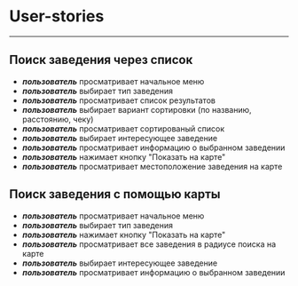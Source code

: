 # User-stories
----------
## Поиск заведения через список
 * ***пользователь*** просматривает начальное меню
 * ***пользователь*** выбирает тип заведения 
 * ***пользователь*** просматривает список результатов
 * ***пользователь*** выбирает вариант сортировки (по названию, расстоянию, чеку)
 * ***пользователь*** просматривает сортированый список
 * ***пользователь*** выбирает интересующее заведение
 * ***пользователь*** просматривает информацию о выбранном заведении
 * ***пользователь*** нажимает кнопку "Показать на карте"
 * ***пользователь*** просматривает местоположение заведения на карте

## Поиск заведения с помощью карты
 * ***пользователь*** просматривает начальное меню
 * ***пользователь*** выбирает тип заведения 
 * ***пользователь*** нажимает кнопку "Показать на карте"
 * ***пользователь*** просматривает все заведения в радиусе поиска на карте
 * ***пользователь*** выбирает интересующее заведение
 * ***пользователь*** просматривает информацию о выбранном заведении
